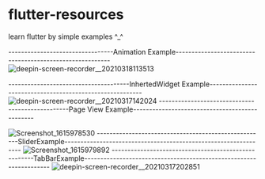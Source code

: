 # flutter-resources

learn flutter by simple examples ^_^

---------------------------------Animation Example---------------------------------------------------------
![deepin-screen-recorder__20210318113513](https://user-images.githubusercontent.com/35647042/113555925-f84c1e00-95fb-11eb-83c2-e7f67ddc8091.gif)

--------------------------------------InhertedWidget Example---------------------------------------------------------
![deepin-screen-recorder__20210317142024](https://user-images.githubusercontent.com/35647042/113556055-2af61680-95fc-11eb-84a0-192639033fed.gif)
-------------------------------------------------Page View Example-----------------------------------------------

![Screenshot_1615978530](https://user-images.githubusercontent.com/35647042/113556180-62fd5980-95fc-11eb-9f49-efebfee85ec6.png)
-----------------------------------------------------SliderExample----------------------------------------------------------------
![Screenshot_1615979892](https://user-images.githubusercontent.com/35647042/113556301-8fb17100-95fc-11eb-8801-ed1478890142.png)
-----------------------------------------------------TabBarExample-------------------------------------------------------------------
![deepin-screen-recorder__20210317202851](https://user-images.githubusercontent.com/35647042/113556391-b079c680-95fc-11eb-8545-5caa2544333a.gif)
